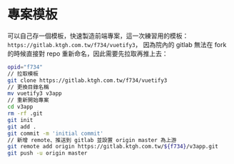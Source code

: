 # 專案模板
可以自己存一個模板，快速製造前端專案，這一次練習用的模板：`https://gitlab.ktgh.com.tw/f734/vuetify3`，
因為院內的 gitlab 無法在 fork 的時候直接對 repo 重新命名，因此需要先拉取再推上去：
```bash
opid="f734"
// 拉取模板
git clone https://gitlab.ktgh.com.tw/f734/vuetify3
// 更換目錄名稱
mv vuetify3 v3app
// 重新開始專案 
cd v3app
rm -rf .git
git init
git add .
git commit -m 'initial commit'
// 新增 remote、推送到 gitlab 並設置 origin master 為上游
git remote add origin https://gitlab.ktgh.com.tw/${f734}/v3app.git
git push -u origin master
```